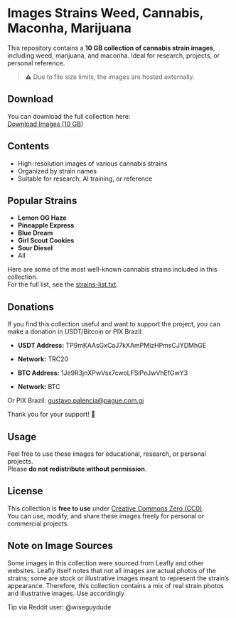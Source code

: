 # Images Strains Weed, Cannabis, Maconha, Marijuana

This repository contains a **10 GB collection of cannabis strain images**, including weed, marijuana, and maconha. Ideal for research, projects, or personal reference.  

> ⚠️ Due to file size limits, the images are hosted externally.

## Download

You can download the full collection here:  
[Download Images (10 GB)](https://mega.nz/file/XCwQWYIA#zktieeSjHdlFIBpw3LUv2O5cB4sznjFCqRi86CqqGlw)

## Contents

- High-resolution images of various cannabis strains
- Organized by strain names
- Suitable for research, AI training, or reference

## Popular Strains

- **Lemon OG Haze** 
- **Pineapple Express**
- **Blue Dream**
- **Girl Scout Cookies**
- **Sour Diesel**
- All

Here are some of the most well-known cannabis strains included in this collection.  
For the full list, see the [strains-list.txt](https://github.com/linhacanabica/images-strains-weed/blob/main/strains-list.txt).


## Donations

If you find this collection useful and want to support the project, you can make a donation in USDT/Bitcoin or PIX Brazil:  

- **USDT Address:** TP9mKAAsGxCaJ7kXAmPMizHPmsCJYDMhGE
- **Network:** TRC20

- **BTC Address:** 1Je9R3jnXPwVsx7cwoLFSiPeJwVhEfGwY3
- **Network:** BTC  

Or PIX Brazil: gustavo.palencia@pague.com.gi

Thank you for your support! 🙏

## Usage

Feel free to use these images for educational, research, or personal projects.  
Please **do not redistribute without permission**.

## License

This collection is **free to use** under [Creative Commons Zero (CC0)](https://creativecommons.org/publicdomain/zero/1.0/).  
You can use, modify, and share these images freely for personal or commercial projects.

## Note on Image Sources
Some images in this collection were sourced from Leafly and other websites. Leafly itself notes that not all images are actual photos of the strains; some are stock or illustrative images meant to represent the strain’s appearance. Therefore, this collection contains a mix of real strain photos and illustrative images. Use accordingly.

Tip via Reddit user: @wiseguydude
